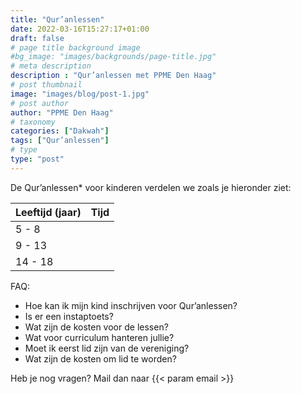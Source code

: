 ```yaml
---
title: "Qur’anlessen"
date: 2022-03-16T15:27:17+01:00
draft: false
# page title background image
#bg_image: "images/backgrounds/page-title.jpg"
# meta description
description : "Qur’anlessen met PPME Den Haag"
# post thumbnail
image: "images/blog/post-1.jpg"
# post author
author: "PPME Den Haag"
# taxonomy
categories: ["Dakwah"]
tags: ["Qur’anlessen"]
# type
type: "post"
---
```


De Qur’anlessen* voor kinderen verdelen we zoals je hieronder ziet:

 
| Leeftijd (jaar) | Tijd |
|-----------------|------|
| 5 - 8           |      |
| 9 - 13          |      |
| 14 - 18         |      |          
 

FAQ:
* Hoe kan ik mijn kind inschrijven voor Qur’anlessen?
* Is er een instaptoets?
* Wat zijn de kosten voor de lessen?
* Wat voor curriculum hanteren jullie?
* Moet ik eerst lid zijn van de vereniging?
* Wat zijn de kosten om lid te worden?

Heb je nog vragen? Mail dan naar  {{< param email >}}


